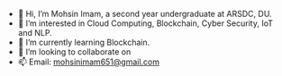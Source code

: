 - 👋 Hi, I’m Mohsin Imam, a second year undergraduate at ARSDC, DU.
- 👀 I’m interested in Cloud Computing, Blockchain, Cyber Security, IoT and NLP.
- 🌱 I’m currently learning Blockchain.
- 💞️ I’m looking to collaborate on 
- 📫 Email: mohsinimam651@gmail.com

<!---
mohsin-88069/mohsin-88069 is a ✨ special ✨ repository because its `README.md` (this file) appears on your GitHub profile.
You can click the Preview link to take a look at your changes.
--->
